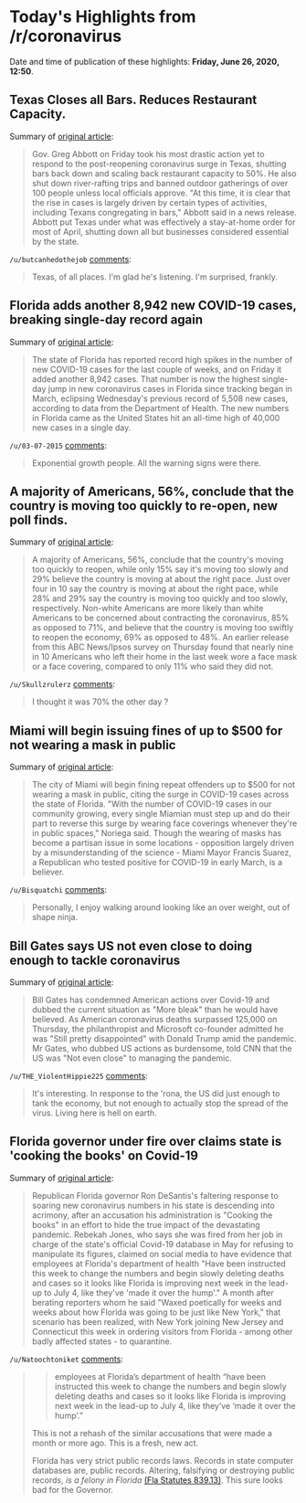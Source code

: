 # Today's Highlights from /r/coronavirus

Date and time of publication of these highlights: **Friday, June 26, 2020, 12:50**.

## Texas Closes all Bars. Reduces Restaurant Capacity.

Summary of [original article](https://www.texastribune.org/2020/06/26/texas-bars-restaurants-coronavirus-greg-abbott/):

> Gov. Greg Abbott on Friday took his most drastic action yet to respond to the post-reopening coronavirus surge in Texas, shutting bars back down and scaling back restaurant capacity to 50%. He also shut down river-rafting trips and banned outdoor gatherings of over 100 people unless local officials approve. "At this time, it is clear that the rise in cases is largely driven by certain types of activities, including Texans congregating in bars," Abbott said in a news release. Abbott put Texas under what was effectively a stay-at-home order for most of April, shutting down all but businesses considered essential by the state.

`/u/butcanhedothejob` [comments](https://www.reddit.com/r/Coronavirus/comments/hg874a/texas_closes_all_bars_reduces_restaurant_capacity/):

> Texas, of all places. I'm glad he's listening. I'm surprised, frankly.

## Florida adds another 8,942 new COVID-19 cases, breaking single-day record again

Summary of [original article](https://www.wtsp.com/article/news/health/coronavirus/florida-coronavirus-numbers-june26/67-8de17be9-e4ef-4ef4-9dbe-fb7f434fe538):

> The state of Florida has reported record high spikes in the number of new COVID-19 cases for the last couple of weeks, and on Friday it added another 8,942 cases. That number is now the highest single-day jump in new coronavirus cases in Florida since tracking began in March, eclipsing Wednesday's previous record of 5,508 new cases, according to data from the Department of Health. The new numbers in Florida came as the United States hit an all-time high of 40,000 new cases in a single day.

`/u/03-07-2015` [comments](https://www.reddit.com/r/Coronavirus/comments/hg8ydg/florida_adds_another_8942_new_covid19_cases/):

> Exponential growth people. All the warning signs were there.

## A majority of Americans, 56%, conclude that the country is moving too quickly to re-open, new poll finds.

Summary of [original article](https://abcnews.go.com/Politics/country-war-covid-19-sees-rising-concerns-virus/story?id=71459022):

> A majority of Americans, 56%, conclude that the country's moving too quickly to reopen, while only 15% say it's moving too slowly and 29% believe the country is moving at about the right pace. Just over four in 10 say the country is moving at about the right pace, while 28% and 29% say the country is moving too quickly and too slowly, respectively. Non-white Americans are more likely than white Americans to be concerned about contracting the coronavirus, 85% as opposed to 71%, and believe that the country is moving too swiftly to reopen the economy, 69% as opposed to 48%. An earlier release from this ABC News/Ipsos survey on Thursday found that nearly nine in 10 Americans who left their home in the last week wore a face mask or a face covering, compared to only 11% who said they did not.

`/u/Skullzrulerz` [comments](https://www.reddit.com/r/Coronavirus/comments/hg4j0r/a_majority_of_americans_56_conclude_that_the/):

> I thought it was 70% the other day ?

## Miami will begin issuing fines of up to $500 for not wearing a mask in public

Summary of [original article](https://www.msn.com/en-us/news/us/miami-will-begin-issuing-fines-of-up-to-500-for-not-wearing-a-mask-in-public/ar-BB15YQ0L):

> The city of Miami will begin fining repeat offenders up to $500 for not wearing a mask in public, citing the surge in COVID-19 cases across the state of Florida. "With the number of COVID-19 cases in our community growing, every single Miamian must step up and do their part to reverse this surge by wearing face coverings whenever they're in public spaces," Noriega said. Though the wearing of masks has become a partisan issue in some locations - opposition largely driven by a misunderstanding of the science - Miami Mayor Francis Suarez, a Republican who tested positive for COVID-19 in early March, is a believer.

`/u/Bisquatchi` [comments](https://www.reddit.com/r/Coronavirus/comments/hg4qfv/miami_will_begin_issuing_fines_of_up_to_500_for/):

> Personally, I enjoy walking around looking like an over weight, out of shape ninja.

## Bill Gates says US not even close to doing enough to tackle coronavirus

Summary of [original article](https://www.independent.co.uk/news/world/americas/us-politics/coronavirus-us-bill-gates-trump-cases-deaths-test-a9586946.html):

> Bill Gates has condemned American actions over Covid-19 and dubbed the current situation as "More bleak" than he would have believed. As American coronavirus deaths surpassed 125,000 on Thursday, the philanthropist and Microsoft co-founder admitted he was "Still pretty disappointed" with Donald Trump amid the pandemic. Mr Gates, who dubbed US actions as burdensome, told CNN that the US was "Not even close" to managing the pandemic.

`/u/THE_ViolentHippie225` [comments](https://www.reddit.com/r/Coronavirus/comments/hg85bw/bill_gates_says_us_not_even_close_to_doing_enough/):

> It's interesting. In response to the 'rona, the US did just enough to tank the economy, but not enough to actually stop the spread of the virus. Living here is hell on earth.

## Florida governor under fire over claims state is 'cooking the books' on Covid-19

Summary of [original article](https://www.theguardian.com/us-news/2020/jun/26/florida-governor-ron-desantis-republican-coronavirus):

> Republican Florida governor Ron DeSantis's faltering response to soaring new coronavirus numbers in his state is descending into acrimony, after an accusation his administration is "Cooking the books" in an effort to hide the true impact of the devastating pandemic. Rebekah Jones, who says she was fired from her job in charge of the state's official Covid-19 database in May for refusing to manipulate its figures, claimed on social media to have evidence that employees at Florida's department of health "Have been instructed this week to change the numbers and begin slowly deleting deaths and cases so it looks like Florida is improving next week in the lead-up to July 4, like they've 'made it over the hump'." A month after berating reporters whom he said "Waxed poetically for weeks and weeks about how Florida was going to be just like New York," that scenario has been realized, with New York joining New Jersey and Connecticut this week in ordering visitors from Florida - among other badly affected states - to quarantine.

`/u/Natoochtoniket` [comments](https://www.reddit.com/r/Coronavirus/comments/hg5dyi/florida_governor_under_fire_over_claims_state_is/):

> >employees at Florida’s department of health “have been instructed this  week to change the numbers and begin slowly deleting deaths and cases so  it looks like Florida is improving next week in the lead-up to July 4,  like they’ve ‘made it over the hump’.”
> 
> This is not a rehash of the similar accusations that were made a month or more ago.  This is a fresh, new act.
> 
> Florida has very strict public records laws.  Records in state computer databases are, public records.  Altering, falsifying or destroying public records, *is a felony in Florida*  [(Fla Statutes 839.13)](https://www.flsenate.gov/Laws/Statutes/2012/839.13).   This sure looks bad for the Governor.

